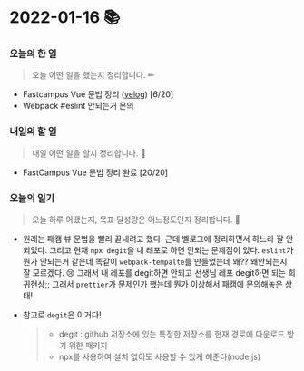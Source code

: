 # 2022-01-16 📚

### 오늘의 한 일

> 오늘 어떤 일을 했는지 정리합니다. ✏

- Fastcampus Vue 문법 정리 ([velog](https://velog.io/@onehousesilver)) [6/20]
- Webpack #eslint 안되는거 문의 



### 내일의 할 일

> 내일 어떤 일을 할지 정리합니다. 🌟

- FastCampus Vue 문법 정리 완료 [20/20]



### 오늘의 일기

> 오늘 하루 어땠는지, 목표 달성량은 어느정도인지 정리합니다. 🎯

- 원래는 패캠 뷰 문법을 빨리 끝내려고 했다. 근데 벨로그에 정리하면서 하느라 잘 안되었다. 그리고 현재 `npx degit`을 내 레포로 하면 안되는 문제점이 있다. `eslint`가 뭔가 안되는거 같은데 똑같이 `webpack-tempalte`를 만들었는데 왜?? 왜안되는지 잘 모르겠다. 😢 그래서 내 레포를 degit하면 안되고 선생님 레포 degit하면 되는 희귀현상;; 그래서 `prettier`가 문제인가 했는데 뭔가 이상해서 패캠에 문의해놓은 상태!

- 참고로 `degit`은 이거다!

  > - degit : github 저장소에 있는 특정한 저장소를 현재 경로에 다운로드 받기 위한 패키지
  > - npx를 사용하여 설치 없이도 사용할 수 있게 해준다(node.js)